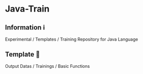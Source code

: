 # Java-Train

## Information ℹ️
Experimental  / Templates / Training Repository for Java Language

##

## Template 💬
Output Datas / Trainings / Basic Functions 
